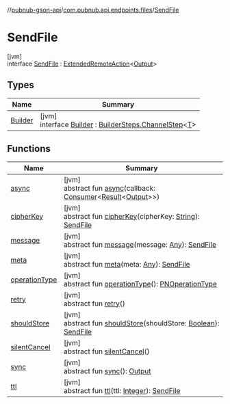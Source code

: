 //[pubnub-gson-api](../../../index.md)/[com.pubnub.api.endpoints.files](../index.md)/[SendFile](index.md)

# SendFile

[jvm]\
interface [SendFile](index.md) : [ExtendedRemoteAction](../../../../../pubnub-core/pubnub-core-api/pubnub-core-api/com.pubnub.api.endpoints.remoteaction/-extended-remote-action/index.md)&lt;[Output](../../../../../pubnub-core/pubnub-core-api/com.pubnub.api.endpoints.remoteaction/-extended-remote-action/index.md)&gt;

## Types

| Name | Summary |
|---|---|
| [Builder](-builder/index.md) | [jvm]<br>interface [Builder](-builder/index.md) : [BuilderSteps.ChannelStep](../../com.pubnub.api.endpoints/-builder-steps/-channel-step/index.md)&lt;[T](../../com.pubnub.api.endpoints/-builder-steps/-channel-step/index.md)&gt; |

## Functions

| Name | Summary |
|---|---|
| [async](../../com.pubnub.api.endpoints.channel_groups/-list-all-channel-group/index.md#1418965989%2FFunctions%2F126356644) | [jvm]<br>abstract fun [async](../../com.pubnub.api.endpoints.channel_groups/-list-all-channel-group/index.md#1418965989%2FFunctions%2F126356644)(callback: [Consumer](https://docs.oracle.com/javase/8/docs/api/java/util/function/Consumer.html)&lt;[Result](../../../../../pubnub-core/pubnub-core-api/pubnub-core-api/com.pubnub.api.v2.callbacks/-result/index.md)&lt;[Output](../../../../../pubnub-core/pubnub-core-api/com.pubnub.api.endpoints.remoteaction/-remote-action/index.md)&gt;&gt;) |
| [cipherKey](cipher-key.md) | [jvm]<br>abstract fun [cipherKey](cipher-key.md)(cipherKey: [String](https://docs.oracle.com/javase/8/docs/api/java/lang/String.html)): [SendFile](index.md) |
| [message](message.md) | [jvm]<br>abstract fun [message](message.md)(message: [Any](https://kotlinlang.org/api/latest/jvm/stdlib/kotlin/-any/index.html)): [SendFile](index.md) |
| [meta](meta.md) | [jvm]<br>abstract fun [meta](meta.md)(meta: [Any](https://kotlinlang.org/api/latest/jvm/stdlib/kotlin/-any/index.html)): [SendFile](index.md) |
| [operationType](../../com.pubnub.api.endpoints.channel_groups/-list-all-channel-group/index.md#1414065386%2FFunctions%2F126356644) | [jvm]<br>abstract fun [operationType](../../com.pubnub.api.endpoints.channel_groups/-list-all-channel-group/index.md#1414065386%2FFunctions%2F126356644)(): [PNOperationType](../../../../../pubnub-core/pubnub-core-api/pubnub-core-api/com.pubnub.api.enums/-p-n-operation-type/index.md) |
| [retry](../../com.pubnub.api.endpoints.channel_groups/-list-all-channel-group/index.md#2020801116%2FFunctions%2F126356644) | [jvm]<br>abstract fun [retry](../../com.pubnub.api.endpoints.channel_groups/-list-all-channel-group/index.md#2020801116%2FFunctions%2F126356644)() |
| [shouldStore](should-store.md) | [jvm]<br>abstract fun [shouldStore](should-store.md)(shouldStore: [Boolean](https://docs.oracle.com/javase/8/docs/api/java/lang/Boolean.html)): [SendFile](index.md) |
| [silentCancel](../../com.pubnub.api.endpoints.channel_groups/-list-all-channel-group/index.md#-675955969%2FFunctions%2F126356644) | [jvm]<br>abstract fun [silentCancel](../../com.pubnub.api.endpoints.channel_groups/-list-all-channel-group/index.md#-675955969%2FFunctions%2F126356644)() |
| [sync](../../com.pubnub.api.endpoints.channel_groups/-list-all-channel-group/index.md#40193115%2FFunctions%2F126356644) | [jvm]<br>abstract fun [sync](../../com.pubnub.api.endpoints.channel_groups/-list-all-channel-group/index.md#40193115%2FFunctions%2F126356644)(): [Output](../../../../../pubnub-core/pubnub-core-api/com.pubnub.api.endpoints.remoteaction/-remote-action/index.md) |
| [ttl](ttl.md) | [jvm]<br>abstract fun [ttl](ttl.md)(ttl: [Integer](https://docs.oracle.com/javase/8/docs/api/java/lang/Integer.html)): [SendFile](index.md) |
